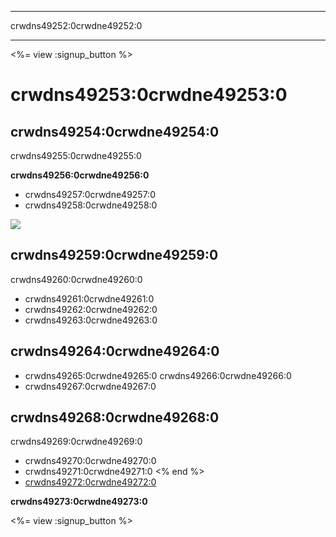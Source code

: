 * * *

crwdns49252:0crwdne49252:0

* * *

<%= view :signup_button %>

# crwdns49253:0crwdne49253:0

## crwdns49254:0crwdne49254:0

crwdns49255:0crwdne49255:0

**crwdns49256:0crwdne49256:0**

  * crwdns49257:0crwdne49257:0
  * crwdns49258:0crwdne49258:0

[![](<%= resolve_url('https://code.org/images/tutorials.png') %>)](<%= resolve_url('https://code.org/learn') %>)

## crwdns49259:0crwdne49259:0

crwdns49260:0crwdne49260:0

  * crwdns49261:0crwdne49261:0
  * crwdns49262:0crwdne49262:0 
  * crwdns49263:0crwdne49263:0

## crwdns49264:0crwdne49264:0

  * crwdns49265:0crwdne49265:0 crwdns49266:0crwdne49266:0
  * crwdns49267:0crwdne49267:0

## crwdns49268:0crwdne49268:0

crwdns49269:0crwdne49269:0

  * crwdns49270:0crwdne49270:0
  * crwdns49271:0crwdne49271:0 <% end %>
  * [crwdns49272:0crwdne49272:0](https://www.youtube.com/watch?v=6XvmhE1J9PY)

**crwdns49273:0crwdne49273:0**

<%= view :signup_button %>